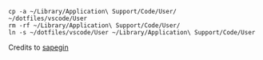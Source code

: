 ```
cp -a ~/Library/Application\ Support/Code/User/  ~/dotfiles/vscode/User
rm -rf ~/Library/Application\ Support/Code/User/
ln -s ~/dotfiles/vscode/User ~/Library/Application\ Support/Code/User
```

Credits to [sapegin](https://github.com/sapegin/dotfiles/tree/master/vscode)